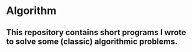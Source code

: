 # Algorithm
## This repository contains short programs I wrote to solve some (classic) algorithmic problems.
